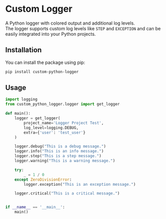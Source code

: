# Custom Logger
A Python logger with colored output and additional log levels. <br> 
The logger supports custom log levels like `STEP` and `EXCEPTION` and can be easily integrated into your Python projects.

## Installation
You can install the package using pip:
```bash
pip install custom-python-logger
```

## Usage
```python
import logging
from custom_python_logger.logger import get_logger

def main():
    logger = get_logger(
        project_name='Logger Project Test',
        log_level=logging.DEBUG,
        extra={'user': 'test_user'}
    )

    logger.debug("This is a debug message.")
    logger.info("This is an info message.")
    logger.step("This is a step message.")
    logger.warning("This is a warning message.")

    try:
        _ = 1 / 0
    except ZeroDivisionError:
        logger.exception("This is an exception message.")

    logger.critical("This is a critical message.")


if __name__ == '__main__':
    main()
```